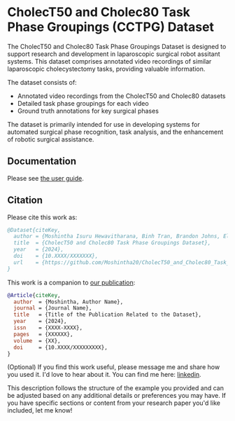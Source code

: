 # CholecT50 and Cholec80 Task Phase Groupings (CCTPG) Dataset

The CholecT50 and Cholec80 Task Phase Groupings Dataset is designed to support research and development in laparoscopic surgical robot assitant systems. This dataset comprises annotated video recordings of similar laparoscopic cholecystectomy tasks, providing valuable information.

The dataset consists of:
- Annotated video recordings from the CholecT50 and Cholec80 datasets
- Detailed task phase groupings for each video
- Ground truth annotations for key surgical phases

The dataset is primarily intended for use in developing systems for automated surgical phase recognition, task analysis, and the enhancement of robotic surgical assistance.

## Documentation
Please see [the user guide](./UserGuide.pdf).

## Citation
Please cite this work as:
```bibtex
@Dataset{citeKey,
  author = {Moshintha Isuru Hewavitharana, Binh Tran, Brandon Johns, Elahe Abdi},
  title  = {CholecT50 and Cholec80 Task Phase Groupings Dataset},
  year   = {2024},
  doi    = {10.XXXX/XXXXXXX},
  url    = {https://github.com/Moshintha20/CholecT50_and_Cholec80_Task_Phase_Groupings_Dataset},
}
```

This work is a companion to [our publication](https://doi.org/10.XXXX/XXXXXXXXX):
```bibtex
@Article{citeKey,
  author  = {Moshintha, Author Name},
  journal = {Journal Name},
  title   = {Title of the Publication Related to the Dataset},
  year    = {2024},
  issn    = {XXXX-XXXX},
  pages   = {XXXXXX},
  volume  = {XX},
  doi     = {10.XXXX/XXXXXXXXX},
}
```

(Optional) If you find this work useful, please message me and share how you used it. I'd love to hear about it. 
You can find me here: [linkedin](https://www.linkedin.com/in/moshintha-hewavitharana/).

This description follows the structure of the example you provided and can be adjusted based on any additional details or preferences you may have. If you have specific sections or content from your research paper you'd like included, let me know!

